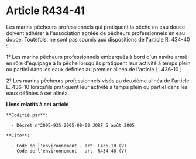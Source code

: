 # Article R434-41

Les marins pêcheurs professionnels qui pratiquent la pêche en eau douce doivent adhérer à l'association agréée de pêcheurs
professionnels en eau douce. Toutefois, ne sont pas soumis aux dispositions de l'article R. 434-40 : 

1° Les marins pêcheurs professionnels embarqués à bord d'un navire armé en rôle d'équipage à la pêche lorsqu'ils pratiquent
leur activité à temps plein ou partiel dans les eaux définies au premier alinéa de l'article L. 436-10 ; 

2° Les marins pêcheurs professionnels visés au deuxième alinéa de l'article L. 436-10 lorsqu'ils pratiquent leur activité à
temps plein ou partiel dans les eaux définies à cet alinéa.

**Liens relatifs à cet article**

	**Codifié par**:

	  - Décret n°2005-935 2005-08-02 JORF 5 août 2005

	**Cite**:

	  - Code de l'environnement - art. L436-10 (V)
	  - Code de l'environnement - art. R434-40 (V)
